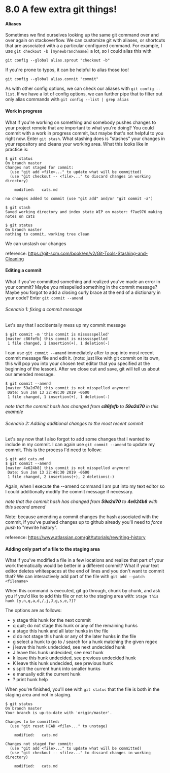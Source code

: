 # 8.0 A few extra git things!

#### Aliases

Sometimes we find ourselves looking up the same git command over and over again
on stackoverflow. We can customize git with aliases, or shortcuts that are
associated with a a particular configured command. For example, I use `git
checkout -b [mynewbranchname]` a lot, so i could alias this with

```
git config --global alias.sprout "checkout -b"
```

If you're prone to typos, it can be helpful to alias those too!

```
git config --global alias.connit "commit"
```

As with other config options, we can check our aliases with
`git config --list`.
If we have a lot of config options, we can further pipe that to filter out only
alias commands with `git config --list | grep alias`

#### Work in progress

What if you're working on something and somebody pushes changes to your project
remote that are important to what you're doing? You could commit with a work in
progress commit, but maybe that's not helpful to you right now. Enter `git
stash`. What stashing does is "stashes" your changes in your repository and
cleans your working area. What this looks like in practice is:

```
$ git status
On branch master
Changes not staged for commit:
  (use "git add <file>..." to update what will be committed)
  (use "git checkout -- <file>..." to discard changes in working directory)

	modified:   cats.md

no changes added to commit (use "git add" and/or "git commit -a")

$ git stash
Saved working directory and index state WIP on master: f7ae976 making notes on cats

$ git status
On branch master
nothing to commit, working tree clean
```

We can unstash our changes

reference: https://git-scm.com/book/en/v2/Git-Tools-Stashing-and-Cleaning

#### Editing a commit

What if you've committed something and realized you've made an error in your
commit? Maybe you misspelled something in the commit message? Maybe you forgot
to add a closing curly brace at the end of a dictionary in your code?
Enter `git commit --amend`

######  Scenario 1: fixing a commit message

Let's say that I accidentally mess up my commit message

```
$ git commit -m 'this commit is missssspelled'
[master c86fefb] this commit is missssspelled
 1 file changed, 1 insertion(+), 1 deletion(-)
```

I can use `git commit --amend` immediately after to pop into most recent commit
message file and edit it. (note: just like with git commit on its own,
this will
pop you into your chosen text editor that you specified at the beginning of the
lesson). After we close out and save, git will tell us about our amended
message.

```
$ git commit --amend
[master 59a2d70] this commit is not misspelled anymore!
 Date: Sun Jan 13 22:48:30 2019 -0600
 1 file changed, 1 insertion(+), 1 deletion(-)
```
*note that the commit hash has changed from **c86fefb** to **59a2d70** in
this example*

######  Scenario 2: Adding additional changes to the most recent commit

Let's say now that I also forgot to add some changes that I wanted to include in
my commit. I can again use `git commit --amend` to update my commit. This is the
process I'd need to follow:
```
$ git add cats.md
$ git commit --amend
[master 4e624b8] this commit is not misspelled anymore!
 Date: Sun Jan 13 22:48:30 2019 -0600
 1 file changed, 2 insertions(+), 2 deletions(-)
```

Again, when I execute the --amend command I am put into my text editor so I
could additionally modify the commit message if necessary.

*note that the commit hash has changed from **59a2d70** to **4e624b8** with this second amend*

Note: because amending a commit changes the hash associated with the commit, if
you've pushed changes up to github already you'll need to *force push* to
"rewrite history".

reference: https://www.atlassian.com/git/tutorials/rewriting-history

#### Adding only part of a file to the staging area

What if you've modified a file in a few locations and realize that part of your
work thematically would be better in a different commit? What if your text
editor deletes whitespaces at the end of lines and you don't want to commit
that? We can interactively add part of the file with `git add --patch
<filename>`

When this command is executed, git go through, chunk by chunk, and ask you if
you'd like to add this file or not to the staging area with: `Stage this hunk
[y,n,q,a,d,/,j,J,g,s,e,?]?`

The options are as follows:
* y stage this hunk for the next commit
* q quit; do not stage this hunk or any of the remaining hunks
* a stage this hunk and all later hunks in the file
* d do not stage this hunk or any of the later hunks in the file
* g select a hunk to go to
/ search for a hunk matching the given regex
* j leave this hunk undecided, see next undecided hunk
* J leave this hunk undecided, see next hunk
* k leave this hunk undecided, see previous undecided hunk
* K leave this hunk undecided, see previous hunk
* s split the current hunk into smaller hunks
* e manually edit the current hunk
* ? print hunk help

When you're finished, you'll see with `git status` that the file is both in the
staging area and not in staging.

```
$ git status
On branch master
Your branch is up-to-date with 'origin/master'.

Changes to be committed:
  (use "git reset HEAD <file>..." to unstage)

	modified:   cats.md

Changes not staged for commit:
  (use "git add <file>..." to update what will be committed)
  (use "git checkout -- <file>..." to discard changes in working directory)

	modified:   cats.md
```


